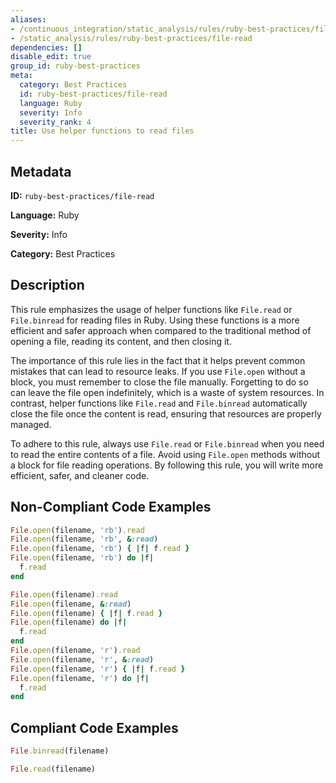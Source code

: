 ```yaml
---
aliases:
- /continuous_integration/static_analysis/rules/ruby-best-practices/file-read
- /static_analysis/rules/ruby-best-practices/file-read
dependencies: []
disable_edit: true
group_id: ruby-best-practices
meta:
  category: Best Practices
  id: ruby-best-practices/file-read
  language: Ruby
  severity: Info
  severity_rank: 4
title: Use helper functions to read files
---
```

<!--  SOURCED FROM https://github.com/DataDog/datadog-static-analyzer-rule-docs -->


## Metadata
**ID:** `ruby-best-practices/file-read`

**Language:** Ruby

**Severity:** Info

**Category:** Best Practices

## Description
This rule emphasizes the usage of helper functions like `File.read` or `File.binread` for reading files in Ruby. Using these functions is a more efficient and safer approach when compared to the traditional method of opening a file, reading its content, and then closing it. 

The importance of this rule lies in the fact that it helps prevent common mistakes that can lead to resource leaks. If you use `File.open` without a block, you must remember to close the file manually. Forgetting to do so can leave the file open indefinitely, which is a waste of system resources. In contrast, helper functions like `File.read` and `File.binread` automatically close the file once the content is read, ensuring that resources are properly managed.

To adhere to this rule, always use `File.read` or `File.binread` when you need to read the entire contents of a file. Avoid using `File.open` methods without a block for file reading operations. By following this rule, you will write more efficient, safer, and cleaner code.

## Non-Compliant Code Examples
```ruby
File.open(filename, 'rb').read
File.open(filename, 'rb', &:read)
File.open(filename, 'rb') { |f| f.read }
File.open(filename, 'rb') do |f|
  f.read
end
```

```ruby
File.open(filename).read
File.open(filename, &:read)
File.open(filename) { |f| f.read }
File.open(filename) do |f|
  f.read
end
File.open(filename, 'r').read
File.open(filename, 'r', &:read)
File.open(filename, 'r') { |f| f.read }
File.open(filename, 'r') do |f|
  f.read
end
```

## Compliant Code Examples
```ruby
File.binread(filename)
```

```ruby
File.read(filename)
```
